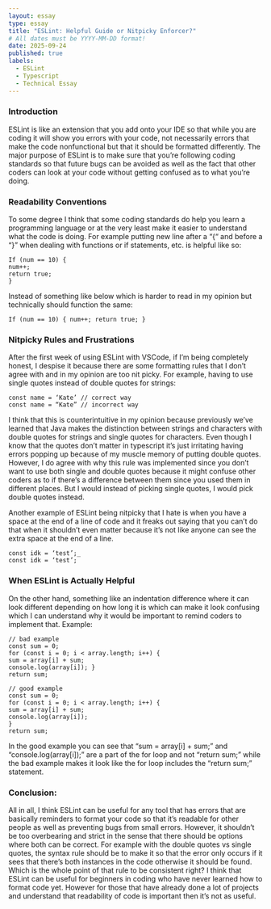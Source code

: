 ```yaml
---
layout: essay
type: essay
title: "ESLint: Helpful Guide or Nitpicky Enforcer?"
# All dates must be YYYY-MM-DD format!
date: 2025-09-24
published: true
labels:
  - ESLint
  - Typescript
  - Technical Essay
---
```


### Introduction
ESLint is like an extension that you add onto your IDE so that while you are coding it will show you errors with your code, not necessarily errors that make the code nonfunctional but that it should be formatted differently. The major purpose of ESLint is to make sure that you’re following coding standards so that future bugs can be avoided as well as the fact that other coders can look at your code without getting confused as to what you’re doing. 
### Readability Conventions
To some degree I think that some coding standards do help you learn a programming language or at the very least make it easier to understand what the code is doing. For example putting new line after a “{“ and before a “}” when dealing with functions or if statements, etc. is helpful like so: 
```
If (num == 10) {
num++;
return true;
}
```
Instead of something like below which is harder to read in my opinion but technically should function the same:
```
If (num == 10) { num++; return true; }
```
### Nitpicky Rules and Frustrations
After the first week of using ESLint with VSCode, if I’m being completely honest, I despise it because there are some formatting rules that I don’t agree with and in my opinion are too nit picky. For example, having to use single quotes instead of double quotes for strings:
```
const name = ‘Kate’ // correct way
const name = “Kate” // incorrect way
```
I think that this is counterintuitive in my opinion because previously we’ve learned that Java makes the distinction between strings and characters with double quotes for strings and single quotes for characters. Even though I know that the quotes don’t matter in typescript it’s just irritating having errors popping up because of my muscle memory of putting double quotes. However, I do agree with why this rule was implemented since you don’t want to use both single and double quotes because it might confuse other coders as to if there’s a difference between them since you used them in different places. But I would instead of picking single quotes, I would pick double quotes instead.

Another example of ESLint being nitpicky that I hate is when you have a space at the end of a line of code and it freaks out saying that you can’t do that when it shouldn’t even matter because it’s not like anyone can see the extra space at the end of a line. 
```
const idk = ‘test’;_
const idk = ‘test’;
```
### When ESLint is Actually Helpful
On the other hand, something like an indentation difference where it can look different depending on how long it is which can make it look confusing which I can understand why it would be important to remind coders to implement that. 
Example:
```
// bad example
const sum = 0;
for (const i = 0; i < array.length; i++) {
sum = array[i] + sum;
console.log(array[i]); }
return sum;

// good example
const sum = 0;
for (const i = 0; i < array.length; i++) {
sum = array[i] + sum;
console.log(array[i]);
}
return sum;
```
In the good example you can see that “sum = array[i] + sum;” and “console.log(array[i]);” are a part of the for loop and not “return sum;” while the bad example makes it look like the for loop includes the “return sum;” statement. 

### Conclusion:
All in all, I think ESLint can be useful for any tool that has errors that are basically reminders to format your code so that it’s readable for other people as well as preventing bugs from small errors. However, it shouldn’t be too overbearing and strict in the sense that there should be options where both can be correct. For example with the double quotes vs single quotes, the syntax rule should be to make it so that the error only occurs if it sees that there’s both instances in the code otherwise it should be found. Which is the whole point of that rule to be consistent right? I think that ESLint can be useful for beginners in coding who have never learned how to format code yet. However for those that have already done a lot of projects and understand that readability of code is important then it’s not as useful.

